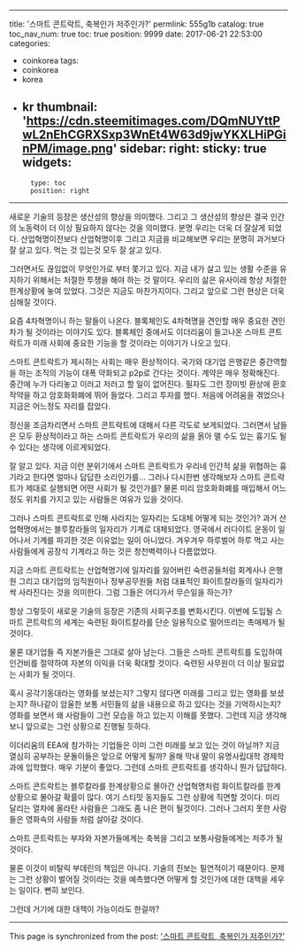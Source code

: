 
---
title: '스마트 콘트락트, 축복인가 저주인가?'
permlink: 555g1b
catalog: true
toc_nav_num: true
toc: true
position: 9999
date: 2017-06-21 22:53:00
categories:
- coinkorea
tags:
- coinkorea
- korea
- kr
thumbnail: 'https://cdn.steemitimages.com/DQmNUYttPwL2nEhCGRXSxp3WnEt4W63d9jwYKXLHiPGinPM/image.png'
sidebar:
    right:
        sticky: true
widgets:
    -
        type: toc
        position: right
---


새로운 기술의 등장은 생산성의 향상을 의미했다. 그리고 그 생산성의 향상은 결국 인간의 노동력이 더 이상 필요하지 않다는 것을 의미했다. 분명 우리는 더욱 더 잘살게 되었다. 산업혁명이전보다 산업혁명이후 그리고 지금을 비교해보면 우리는 분명히 과거보다 잘 살고 있다. 먹는 것 입는것 모두 잘 살고 있다. 

그러면서도 끊임없이 무엇인가로 부터 쫓기고 있다. 지금 내가 살고 있는 생활 수준을 유지하기 위해서는 처절한 투쟁을 해야 하는 것 말이다. 우리의 삶은 유사이래 항상 처절한 한계상황에 놓여 있었다. 그것은 지금도 마찬가지이다. 그리고 앞으로 그런 현상은 더욱 심해질 것이다. 

요즘 4차혁명이니 하는 말들이 나온다. 블록체인도 4차혁명을 견인할 매우 중요한 견인차가 될 것이라는 이야기도 있다. 블록체인 중에서도 이더리움이 들고나온 스마트 콘트락트가 미래 사회에 중요한 기능을 할 것이라는 이야기가 나오고 있다. 

스마트 콘트락트가 제시하는 사회는 매우 환상적이다. 국가와 대기업 은행같은 중간역할을 하는 조직의 기능이 대폭 약화되고 p2p로 간다는 것이다. 계약은 매우 정확해진다. 중간에 누가 다리놓고 이러고 저러고 할 일이 없어진다. 필자도 그런 장미빗 환상에 환호작약을 하고 암호화화폐에 뛰어 들었다. 그리고 투자를 했다. 처음에 어려움을 겪었으나 지금은 어느정도 자리를 잡았다. 

정신을 조금차리면서 스마트 콘트락트에 대해서 다른 각도로 보게되었다. 그러면서 남들은 모두 환상적이라고 하는 스마트 콘트락트가 우리의 삶을 옭아 맬 수도 있는 흉기도 될수 있다는 생각에 이르게되었다. 

잘 알고 있다. 지금 이런 분위기에서 스마트 콘트락트가 우리네 인간적 삶을 위협하는 흉기라고 한다면 얼마나 답답한 소리인가를… 그러나 다시한번 생각해보자 스마트 콘트락트가 제대로 실행되면 어떤 사회가 될 것인가를? 물론 미리 암호화화폐를 매입해서 어느정도 위치를 가지고 있는 사람들은 여유가 있을 것이다.

그러나 스마트 콘트락트로 인해 사라지는 일자리는 도대체 어떻게 되는 것인가? 과거 산업혁명에서는 블루칼라들의 일자리가 기계로 대체되었다. 영국에서 러다이트 운동이 일어나서 기계를 파괴한 것은 이유없는 일이 아니었다. 겨우겨우 하루벌어 하루 먹고 사는 사람들에게 공장식 기계라고 하는 것은 청천벽력이나 다름없었다. 

지금 스마트 콘트락트는 산업혁명기에 일자리를 잃어버린 숙련공들처럼 회계사나 은행원 그리고 대기업의 임직원이나 정부공무원들 처럼 대표적인 화이트칼라들의 일자리가 싹 사라진다는 것을 의미한다. 그럼 그들은 어디가서 무슨일을 하는가? 

항상 그렇듯이 새로운 기술의 등장은 기존의 사회구조를 변화시킨다. 이번에 도입될 스마트 콘트락트의 세계는 숙련된 화이트칼라를 단순 일용직으로 떨어뜨리는 촉매제가 될 것이다. 

물론 대기업들 즉 자본가들은 그대로 살아 남는다. 그들은 스마트 콘트락트를 도입하여 인건비를 절약하여 자본의 이익을 더욱 확대할 것이다. 숙련된 사무원이 더 이상 필요없는 사회가 될 것이다.

혹시 공각기동대라는 영화를 보셨는지? 그렇지 않다면 미래를 그리고 있는 영화를 보셨는지? 하나같이 암울한 보통 서민들의 삶을 내용으로 하고 있다는 것을 기억하시는지? 영화를 보면서 왜 사람들이 그런 모습을 하고 있는지 이해를 못했다. 그런데 지금 생각해보니 앞으로는 그런 상황으로 진행될 듯하다. 

이더리움의 EEA에 참가하는 기업들은 이미 그런 미래를 보고 있는 것이 아닐까? 지금 열심히 공부하는 문돌이들은 앞으로 어떻게 될까? 올해 막내 딸이 유명사립대학 경제학과에 입학했다. 매우 기분이 좋았다. 그런데 스마트 콘트락트를 생각하니 뭔가 답답하다. 

스마트 콘트락트는 블루칼라를 한계상황으로 몰아간 산업혁명처럼 화이트칼라를 한계상황으로 몰아갈 확률이 많다. 여기 스티밋 동지들도 그런 상황에 직면할 것이다. 미리 달리는 열차에 올라탄 사람들은 그래도 좀 나은 편이 될것이다. 그러나 그러지 못한 사람들은 영화속의 사람들 처럼 살아갈 것이다. 

스마트 콘트락트는 부자와 자본가들에게는 축복을 그리고 보통사람들에게는 저주가 될 것이다. 

물론 이것이 비탈릭 부데린의 책임은 아니다. 기술의 진보는 필연적이기 때문이다. 문제는 그런 상황이 벌어질 것이라는 것을 예측했다면 어떻게 할 것인가에 대한 대책을 세우는 일이다. 뻔히 보인다. 

그런데 거기에 대한 대책이 가능이라도 한걸까?

- - -

This page is synchronized from the post: ['스마트 콘트락트, 축복인가 저주인가?'](https://steemit.com/@oldstone/555g1b)
